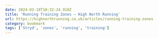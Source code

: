 ```yaml
---
date: 2024-03-18T10:32:24.910Z
title: 'Running Training Zones — High North Running'
url: https://highnorthrunning.co.uk/articles/running-training-zones
category: bookmark
tags: ['Stryd', 'zones', 'running', 'training']
---
```

